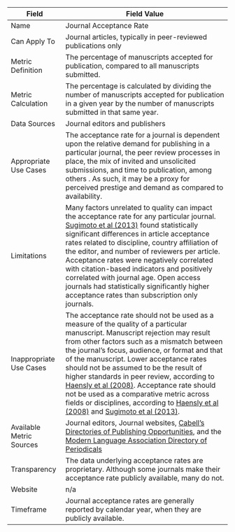 | Field | Field Value |
|------------------------------|-------------------------------------------------|
| Name | Journal Acceptance Rate
| Can Apply To | Journal articles, typically in peer-reviewed publications only
| Metric Definition | The percentage of manuscripts accepted for publication, compared to all manuscripts submitted.
| Metric Calculation | The percentage is calculated by dividing the number of manuscripts accepted for publication in a given year by the number of manuscripts submitted in that same year.
| Data Sources | Journal editors and publishers
| Appropriate Use Cases | The acceptance rate for a journal is dependent upon the relative demand for publishing in a particular journal, the peer review processes in place, the mix of invited and unsolicited submissions, and time to publication, among others . As such, it may be a proxy for perceived prestige and demand as compared to availability.
| Limitations | Many factors unrelated to quality can impact the acceptance rate for any particular journal. [Sugimoto et al (2013)](http://www.sciencedirect.com/science/article/pii/S1751157713000710) found statistically significant differences in article acceptance rates related to discipline, country affiliation of the editor, and number of reviewers per article. Acceptance rates were negatively correlated with citation-based indicators and positively correlated with journal age. Open access journals had statistically significantly higher acceptance rates than subscription only journals.
| Inappropriate Use Cases | The acceptance rate should not be used as a measure of the quality of a particular manuscript. Manuscript rejection may result from other factors such as a mismatch between the journal’s focus, audience, or format and that of the manuscript. Lower acceptance rates should not be assumed to be the result of higher standards in peer review, according to [Haensly et al (2008)](http://www.tandfonline.com/doi/abs/10.1080/08963560802176330). Acceptance rate should not be used as a comparative metric across fields or disciplines, according to [Haensly et al (2008)](http://www.tandfonline.com/doi/abs/10.1080/08963560802176330) and [Sugimoto et al (2013)](http://www.sciencedirect.com/science/article/pii/S1751157713000710).
| Available Metric Sources | Journal editors, Journal websites, [Cabell’s Directories of Publishing Opportunities](http://www.cabells.com/), and the [Modern Language Association Directory of Periodicals](https://www.mla.org/Publications/MLA-International-Bibliography/About-the-MLA-International-Bibliography/MLA-Directory-of-Periodicals)
| Transparency | The data underlying acceptance rates are proprietary. Although some journals make their acceptance rate publicly available, many do not.
| Website | n/a
| Timeframe | Journal acceptance rates are generally reported by calendar year, when they are publicly available.

